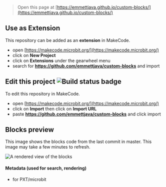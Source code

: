 
> Open this page at [https://emmettjava.github.io/custom-blocks/](https://emmettjava.github.io/custom-blocks/)

## Use as Extension

This repository can be added as an **extension** in MakeCode.

* open [https://makecode.microbit.org/](https://makecode.microbit.org/)
* click on **New Project**
* click on **Extensions** under the gearwheel menu
* search for **https://github.com/emmettjava/custom-blocks** and import

## Edit this project ![Build status badge](https://github.com/emmettjava/custom-blocks/workflows/MakeCode/badge.svg)

To edit this repository in MakeCode.

* open [https://makecode.microbit.org/](https://makecode.microbit.org/)
* click on **Import** then click on **Import URL**
* paste **https://github.com/emmettjava/custom-blocks** and click import

## Blocks preview

This image shows the blocks code from the last commit in master.
This image may take a few minutes to refresh.

![A rendered view of the blocks](https://github.com/emmettjava/custom-blocks/raw/master/.github/makecode/blocks.png)

#### Metadata (used for search, rendering)

* for PXT/microbit
<script src="https://makecode.com/gh-pages-embed.js"></script><script>makeCodeRender("{{ site.makecode.home_url }}", "{{ site.github.owner_name }}/{{ site.github.repository_name }}");</script>
